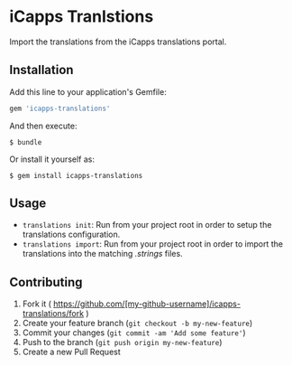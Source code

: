 # iCapps Tranlstions

Import the translations from the iCapps translations portal.

## Installation

Add this line to your application's Gemfile:

```ruby
gem 'icapps-translations'
```

And then execute:

    $ bundle

Or install it yourself as:

    $ gem install icapps-translations

## Usage

- `translations init`: Run from your project root in order to setup the translations configuration.
- `translations import`: Run from your project root in order to import the translations into the matching _.strings_ files.

## Contributing

1. Fork it ( https://github.com/[my-github-username]/icapps-translations/fork )
2. Create your feature branch (`git checkout -b my-new-feature`)
3. Commit your changes (`git commit -am 'Add some feature'`)
4. Push to the branch (`git push origin my-new-feature`)
5. Create a new Pull Request
